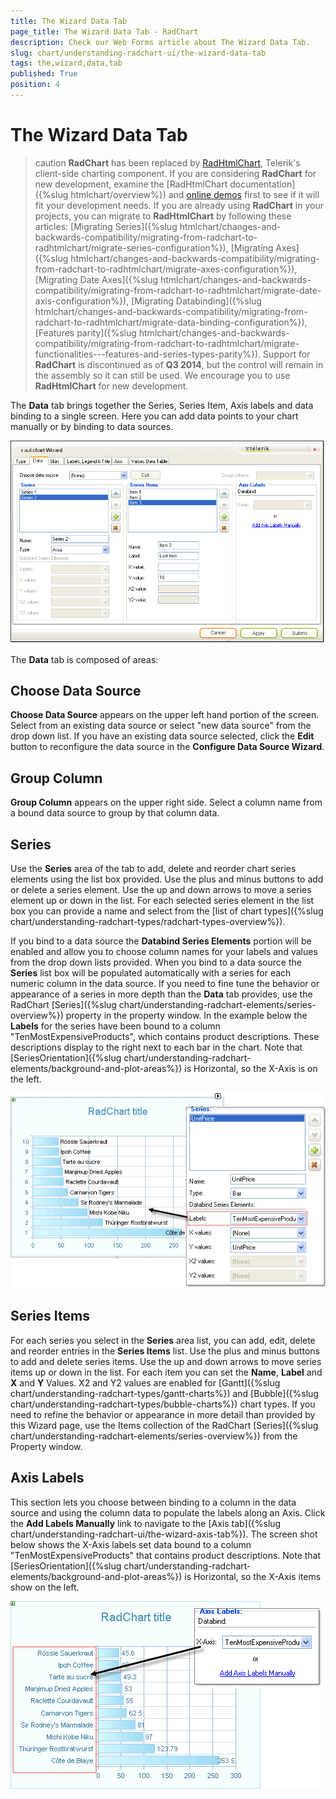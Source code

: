```yaml
---
title: The Wizard Data Tab
page_title: The Wizard Data Tab - RadChart
description: Check our Web Forms article about The Wizard Data Tab.
slug: chart/understanding-radchart-ui/the-wizard-data-tab
tags: the,wizard,data,tab
published: True
position: 4
---
```


# The Wizard Data Tab

>caution  **RadChart** has been replaced by [RadHtmlChart](https://www.telerik.com/products/aspnet-ajax/html-chart.aspx), Telerik's client-side charting component. If you are considering **RadChart** for new development, examine the [RadHtmlChart documentation]({%slug htmlchart/overview%}) and [online demos](https://demos.telerik.com/aspnet-ajax/htmlchart/examples/overview/defaultcs.aspx) first to see if it will fit your development needs. If you are already using **RadChart** in your projects, you can migrate to **RadHtmlChart** by following these articles: [Migrating Series]({%slug htmlchart/changes-and-backwards-compatibility/migrating-from-radchart-to-radhtmlchart/migrate-series-configuration%}), [Migrating Axes]({%slug htmlchart/changes-and-backwards-compatibility/migrating-from-radchart-to-radhtmlchart/migrate-axes-configuration%}), [Migrating Date Axes]({%slug htmlchart/changes-and-backwards-compatibility/migrating-from-radchart-to-radhtmlchart/migrate-date-axis-configuration%}), [Migrating Databinding]({%slug htmlchart/changes-and-backwards-compatibility/migrating-from-radchart-to-radhtmlchart/migrate-data-binding-configuration%}), [Features parity]({%slug htmlchart/changes-and-backwards-compatibility/migrating-from-radchart-to-radhtmlchart/migrate-functionalities---features-and-series-types-parity%}). Support for **RadChart** is discontinued as of **Q3 2014**, but the control will remain in the assembly so it can still be used. We encourage you to use **RadHtmlChart** for new development.

The **Data** tab brings together the Series, Series Item, Axis labels and data binding to a single screen. Here you can add data points to your chart manually or by binding to data sources.

![RadChart Wizard Data Tab](images/radchart-understandingwizard002.png)

The **Data** tab is composed of areas:

## Choose Data Source

**Choose Data Source** appears on the upper left hand portion of the screen. Select from an existing data source or select "new data source" from the drop down list. If you have an existing data source selected, click the **Edit** button to reconfigure the data source in the **Configure Data Source Wizard**.

## Group Column

**Group Column** appears on the upper right side. Select a column name from a bound data source to group by that column data.

## Series

Use the **Series** area of the tab to add, delete and reorder chart series elements using the list box provided. Use the plus and minus buttons to add or delete a series element. Use the up and down arrows to move a series element up or down in the list. For each selected series element in the list box you can provide a name and select from the [list of chart types]({%slug chart/understanding-radchart-types/radchart-types-overview%}).

If you bind to a data source the **Databind Series Elements** portion will be enabled and allow you to choose column names for your labels and values from the drop down lists provided. When you bind to a data source the **Series** list box will be populated automatically with a series for each numeric column in the data source. If you need to fine tune the behavior or appearance of a series in more depth than the **Data** tab provides, use the RadChart [Series]({%slug chart/understanding-radchart-elements/series-overview%}) property in the property window. In the example below the **Labels** for the series have been bound to a column "TenMostExpensiveProducts", which contains product descriptions. These descriptions display to the right next to each bar in the chart. Note that [SeriesOrientation]({%slug chart/understanding-radchart-elements/background-and-plot-areas%}) is Horizontal, so the X-Axis is on the left.

![Labeling Series Elements](images/radchart-ui002.png)

## Series Items

For each series you select in the **Series** area list, you can add, edit, delete and reorder entries in the **Series Items** list. Use the plus and minus buttons to add and delete series items. Use the up and down arrows to move series items up or down in the list. For each item you can set the **Name**, **Label** and **X** and **Y** Values. X2 and Y2 values are enabled for [Gantt]({%slug chart/understanding-radchart-types/gantt-charts%}) and [Bubble]({%slug chart/understanding-radchart-types/bubble-charts%}) chart types. If you need to refine the behavior or appearance in more detail than provided by this Wizard page, use the Items collection of the RadChart [Series]({%slug chart/understanding-radchart-elements/series-overview%}) from the Property window.

## Axis Labels

This section lets you choose between binding to a column in the data source and using the column data to populate the labels along an Axis. Click the **Add Labels Manually** link to navigate to the [Axis tab]({%slug chart/understanding-radchart-ui/the-wizard-axis-tab%}). The screen shot below shows the X-Axis labels set data bound to a column "TenMostExpensiveProducts" that contains product descriptions. Note that [SeriesOrientation]({%slug chart/understanding-radchart-elements/background-and-plot-areas%}) is Horizontal, so the X-Axis items show on the left.

![Axis Labels](images/radchart-ui001.png)
